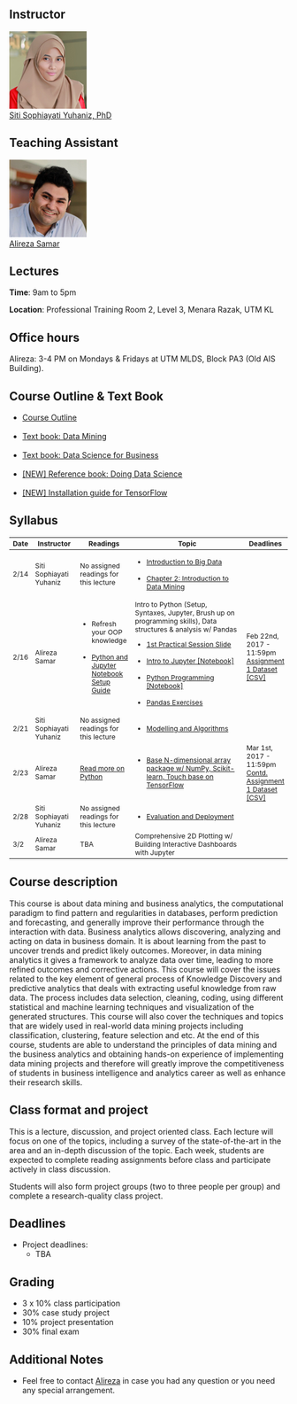 ## Instructor
<div class="instructor">
  <a href="http://ais.utm.my/sophia">
  <div class="instructorphoto"><img src="sitisophiayatiyuhaniz.jpg"></div>
  <div>Siti Sophiayati Yuhaniz, PhD</div>
  </a>
</div>

## Teaching Assistant
<div class="instructor">
  <a href="http://alirezasamar.com">
  <div class="instructorphoto"><img src="alirezasamar.jpg"></div>
  <div>Alireza Samar</div>
  </a>
</div>

## Lectures
**Time**: 9am to 5pm

**Location**: Professional Training Room 2, Level 3, Menara Razak, UTM KL

## Office hours
Alireza: 3-4 PM on Mondays & Fridays at UTM MLDS, Block PA3 (Old AIS Building).

## Course Outline & Text Book
<ul><li><a href="https://drive.google.com/open?id=0ByCqHmF4VJXidE5WVTJHcktKTWs">Course Outline</a></li><br/><li><a href="https://drive.google.com/open?id=0ByCqHmF4VJXiOHVyc1dHT1ZGYWc">Text book: Data Mining</a></li><br/><li><a href="https://drive.google.com/open?id=0ByCqHmF4VJXiQXVQOEx3RDRnNFk">Text book: Data Science for Business</a></li><br/><li><a href="https://drive.google.com/file/d/0ByCqHmF4VJXiV05VRWRuQ2RIOUk/view?usp=sharing">[NEW] Reference book: Doing Data Science</a></li><br/><li><a href="https://www.tensorflow.org/install/install_windows">[NEW] Installation guide for TensorFlow</a></li></ul>

## Syllabus

<table style="table-layout: fixed; font-size: 88%;">
  <thead>
    <tr>
      <th style="width: 5%;">Date</th>
      <th style="width: 17%;">Instructor</th>
      <th style="width: 20%;">Readings</th>
      <th style="width: 50%;">Topic</th>
      <th style="width: 8%;">Deadlines</th>
    </tr>
  </thead>
  <tbody>
    <tr>
      <td>2/14</td>
      <td>Siti Sophiayati Yuhaniz</td>
      <td>No assigned readings for this lecture</td>
      <td><ul><li><a href="https://drive.google.com/file/d/0ByCqHmF4VJXiM3pjT3RKc3E1YjQ/view?usp=sharing">Introduction to Big Data</a></li><br/><li><a href="https://drive.google.com/file/d/0ByCqHmF4VJXiWVp4Rm9sQXoxM1E/view?usp=sharing">Chapter 2: Introduction to Data Mining</a></li></ul></td>
      <td></td>
    </tr>
    <tr>
      <td>2/16</td>
      <td>Alireza Samar</td>
      <td><ul><li>Refresh your OOP knowledge</li><br/><li><a href="https://drive.google.com/file/d/0ByCqHmF4VJXicExfREtlaHZsSzA/view?usp=sharing">Python and Jupyter Notebook Setup Guide</a></li></ul></td>
      <td>Intro to Python (Setup, Syntaxes, Jupyter, Brush up on programming skills), Data structures & analysis w/ Pandas<br/><ul><li><a href="https://drive.google.com/open?id=0ByCqHmF4VJXic0xQVTBILVFxX28">1st Practical Session Slide</a></li><br/><li><a href="http://nbviewer.jupyter.org/github/utm-data-mining/Pandas-Exercises/blob/master/Running%20Code.ipynb">Intro to Jupyter [Notebook]</a></li><br/><li><a href="http://nbviewer.jupyter.org/github/alirezasmr/Data-Science-with-Python/blob/master/Chapter-2-Introduction-to-Python-Programming.ipynb">Python Programming [Notebook]</a></li><br/><li><a href="https://github.com/utm-data-mining/Pandas-Exercises">Pandas Exercises</a></li></ul></td>
      <td>Feb 22nd, 2017 - 11:59pm<br/><a href="https://drive.google.com/open?id=0ByCqHmF4VJXiTkRzeE1yVjZvVEk">Assignment 1 Dataset [CSV]</a></td>
    </tr>
    <tr>
      <td>2/21</td>
      <td>Siti Sophiayati Yuhaniz</td>
      <td>No assigned readings for this lecture</td>
      <td><ul><li><a href="https://drive.google.com/file/d/0ByCqHmF4VJXiUUNsV2xmODNzVE0/view?usp=sharing">Modelling and Algorithms</a></li></ul></td>
      <td></td>
    </tr>
    <tr>
      <td>2/23</td>
      <td>Alireza Samar</td>
      <td><a href="http://www.scipy-lectures.org/intro/language/python_language.html">Read more on Python</a></td>
      <td><ul><li><a href="https://github.com/utm-data-mining/ml-exercises">Base N-dimensional array package w/ NumPy, Scikit-learn, Touch base on TensorFlow</a></li></ul></td>
      <td>Mar 1st, 2017 - 11:59pm<br/><a href="https://drive.google.com/open?id=0ByCqHmF4VJXiTkRzeE1yVjZvVEk">Contd. Assignment 1 Dataset [CSV]</a></td>
    </tr>
    <tr>
      <td>2/28</td>
      <td>Siti Sophiayati Yuhaniz</td>
      <td>No assigned readings for this lecture</td>
      <td><ul><li><a href="https://drive.google.com/file/d/0ByCqHmF4VJXidGRMOXVZM2gwbE0/view?usp=sharing">Evaluation and Deployment</a></li></ul></td>
      <td></td>
    </tr>
    <tr>
      <td>3/2</td>
      <td>Alireza Samar</td>
      <td>TBA</td>
      <td>Comprehensive 2D Plotting w/ Building Interactive Dashboards with Jupyter</td>
      <td></td>
    </tr>
  </tbody>
</table>

## Course description
This course is about data mining and business analytics, the computational paradigm to find pattern and regularities in databases, perform prediction and forecasting, and generally improve their performance through the interaction with data. Business analytics allows discovering, analyzing and acting on data in business domain. It is about learning from the past to uncover trends and predict likely outcomes. Moreover, in data mining analytics it gives a framework to analyze data over time, leading to more refined outcomes and corrective actions. This course will cover the issues related to the key element of general process of Knowledge Discovery and predictive analytics that deals with extracting useful knowledge from raw data. The process includes data selection, cleaning, coding, using different statistical and machine learning techniques and visualization of the generated structures. This course will also cover the techniques and topics that are widely used in real-world data mining projects including classification, clustering, feature selection and etc.  At the end of this course, students are able to understand the principles of data mining and the business analytics and obtaining hands-on experience of implementing data mining projects and therefore will greatly improve the competitiveness of students in business intelligence and analytics career as well as enhance their research skills.

## Class format and project
This is a lecture, discussion, and project oriented class. Each lecture will focus on one of the topics, including a survey of the state-of-the-art in the area and an in-depth discussion of the topic. Each week, students are expected to complete reading assignments before class and participate actively in class discussion.

Students will also form project groups (two to three people per group) and complete a research-quality class project.

## Deadlines
* Project deadlines:
  * TBA

## Grading
* 3 x 10% class participation
* 30% case study project
* 10% project presentation
* 30% final exam

## Additional Notes
* Feel free to contact <a href="mailto:salireza5@live.utm.my">Alireza</a> in case you had any question or you need any special arrangement.
